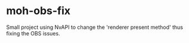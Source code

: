 # moh-obs-fix
Small project using NvAPI to change the 'renderer present method' thus fixing the OBS issues.
